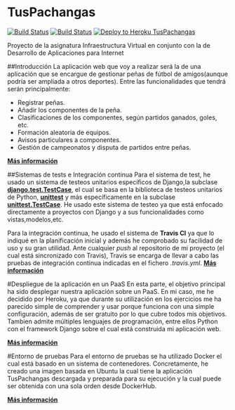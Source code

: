 # TusPachangas
[![Build Status](https://travis-ci.org/mabarrbai/TusPachangas.svg?branch=master)](https://travis-ci.org/mabarrbai/TusPachangas)
[![Build Status](https://snap-ci.com/mabarrbai/TusPachangas/branch/master/build_image)](https://snap-ci.com/mabarrbai/TusPachangas/branch/master)
[![Deploy to Heroku TusPachangas](http://blog.openplans.org/wp-content/uploads/2014/12/Screen-Shot-2014-12-03-at-10.47.32-PM.png)](https://tuspachangas.herokuapp.com/)

Proyecto de la asignatura Infraestructura Virtual en conjunto con la de Desarrollo de Aplicaciones para Internet

##Introducción
La aplicación web que voy a realizar será la de una aplicación que se encargue de gestionar peñas de fútbol de amigos(aunque podría ser ampliada a otros deportes). Entre las funcionalidades que tendrá serán principalmente:
* Registrar peñas.
* Añadir los componentes de la peña.
* Clasificaciones de los componentes, según partidos ganados, goles, etc.
* Formación aleatoria de equipos.
* Avisos particulares a componentes.
* Gestión de campeonatos y disputa de partidos entre peñas.

[**Más información**](https://github.com/mabarrbai/TusPachangas/blob/master/doc/intro.md)


##Sistemas de tests e Integración continua
Para el sistema de test, he usado un sistema de testeos unitarios específicos de Django,la subclase **[django.test.TestCase](https://docs.djangoproject.com/en/1.8/topics/testing/tools/#django.test.TestCase)**, el cual se basa en la biblioteca de testeos unitarios de Python, **[unittest](https://docs.python.org/3/library/unittest.html#module-unittest)** y más específicamente en la subclase **[unittest.TestCase](https://docs.python.org/3/library/unittest.html#unittest.TestCase)**. 
He usado este sistema de testeo ya que está enfocado directamente a proyectos con Django y a sus funcionalidades como vistas,modelos,etc.

Para la integración continua, he usado el sistema de **Travis CI** ya que lo indiqué en la planificación inicial y además he comprobado su facilidad de uso y su gran utilidad. Ante cualquier *push* al repositorio de mi proyecto (el cual está sincronizado con Travis), Travis se encarga de llevar a cabo las pruebas de integración continua indicadas en el fichero *.travis.yml*.
[**Más información**](https://github.com/mabarrbai/TusPachangas/blob/master/doc/CI.md)

#Despliegue de la aplicación en un PaaS
En esta parte, el objetivo principal ha sido desplegar nuestra aplicación sobre un PaaS. 
En mi caso, me he decidido por Heroku, ya que durante su utilización en los ejercicios me ha parecido simple de comprender y usar porque funciona con una simple configuración, además de ser gratuito por lo que cubre todos mis objetivos. Tambien admite múltiples lenguajes de programación, entre ellos Python con el framework Django sobre el cual está construida mi aplicación web.

[**Más información**](https://github.com/mabarrbai/TusPachangas/blob/master/doc/PAAS.md)


#Entorno de pruebas
Para el entorno de pruebas se ha utilizado Docker el cual está basado en un sistema de contenedores. Concretamente, he creado una imagen basada en Ubuntu la cual tiene la aplicación TusPachangas descargada y preparada para su ejecución y la cual puede ser obtenida con una sola orden desde DockerHub.

[**Más información**](https://github.com/mabarrbai/TusPachangas/blob/master/doc/docker.md)





